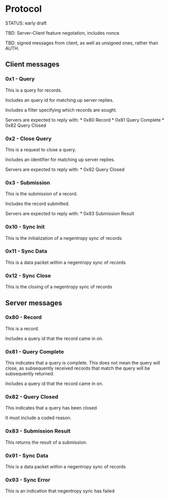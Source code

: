 # Protocol

<status>STATUS: early draft</status>

TBD: Server-Client feature negotation,
    includes nonce.

TBD: signed messages from client, as well as unsigned ones, rather than AUTH.

## Client messages

### 0x1 - Query

This is a query for records.

Includes an query id for matching up server replies.

Includes a filter specifying which records are sought.

Servers are expected to reply with:
    * 0x80 Record
    * 0x81 Query Complete
    * 0x82 Query Closed

### 0x2 - Close Query

This is a request to close a query.

Includes an identifier for matching up server replies.

Servers are expected to reply with:
    * 0x82 Query Closed

### 0x3 - Submission

This is the submission of a record.

Includes the record submitted.

Servers are expected to reply with:
    * 0x83 Submission Result

### 0x10 - Sync Init

This is the initialization of a negentropy sync of records

### 0x11 - Sync Data

This is a data packet within a negentropy sync of records

### 0x12 - Sync Close

This is the closing of a negentropy sync of records

## Server messages

### 0x80 - Record

This is a record.

Includes a query id that the record came in on.

### 0x81 - Query Complete

This indicates that a query is complete.  This does not mean the query will close, as
subsequently received records that match the query will be subsequently returned.

Includes a query id that the record came in on.

### 0x82 - Query Closed

This indicates that a query has been closed

It must include a coded reason.

### 0x83 - Submission Result

This returns the result of a submission.

### 0x91 - Sync Data

This is a data packet within a negentropy sync of records

### 0x93 - Sync Error

This is an indication that negentropy sync has failed
